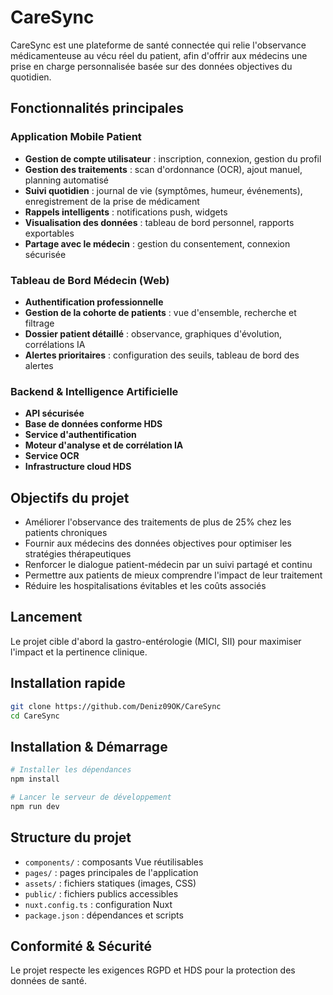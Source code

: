 # CareSync

CareSync est une plateforme de santé connectée qui relie l'observance médicamenteuse au vécu réel du patient, afin d'offrir aux médecins une prise en charge personnalisée basée sur des données objectives du quotidien.

## Fonctionnalités principales

### Application Mobile Patient
- **Gestion de compte utilisateur** : inscription, connexion, gestion du profil
- **Gestion des traitements** : scan d'ordonnance (OCR), ajout manuel, planning automatisé
- **Suivi quotidien** : journal de vie (symptômes, humeur, événements), enregistrement de la prise de médicament
- **Rappels intelligents** : notifications push, widgets
- **Visualisation des données** : tableau de bord personnel, rapports exportables
- **Partage avec le médecin** : gestion du consentement, connexion sécurisée

### Tableau de Bord Médecin (Web)
- **Authentification professionnelle**
- **Gestion de la cohorte de patients** : vue d'ensemble, recherche et filtrage
- **Dossier patient détaillé** : observance, graphiques d'évolution, corrélations IA
- **Alertes prioritaires** : configuration des seuils, tableau de bord des alertes

### Backend & Intelligence Artificielle
- **API sécurisée**
- **Base de données conforme HDS**
- **Service d'authentification**
- **Moteur d'analyse et de corrélation IA**
- **Service OCR**
- **Infrastructure cloud HDS**

## Objectifs du projet
- Améliorer l'observance des traitements de plus de 25% chez les patients chroniques
- Fournir aux médecins des données objectives pour optimiser les stratégies thérapeutiques
- Renforcer le dialogue patient-médecin par un suivi partagé et continu
- Permettre aux patients de mieux comprendre l'impact de leur traitement
- Réduire les hospitalisations évitables et les coûts associés

## Lancement
Le projet cible d'abord la gastro-entérologie (MICI, SII) pour maximiser l'impact et la pertinence clinique.


## Installation rapide

```bash
git clone https://github.com/Deniz09OK/CareSync
cd CareSync
```

## Installation & Démarrage

```bash
# Installer les dépendances
npm install

# Lancer le serveur de développement
npm run dev
```

## Structure du projet
- `components/` : composants Vue réutilisables
- `pages/` : pages principales de l'application
- `assets/` : fichiers statiques (images, CSS)
- `public/` : fichiers publics accessibles
- `nuxt.config.ts` : configuration Nuxt
- `package.json` : dépendances et scripts

## Conformité & Sécurité
Le projet respecte les exigences RGPD et HDS pour la protection des données de santé.
